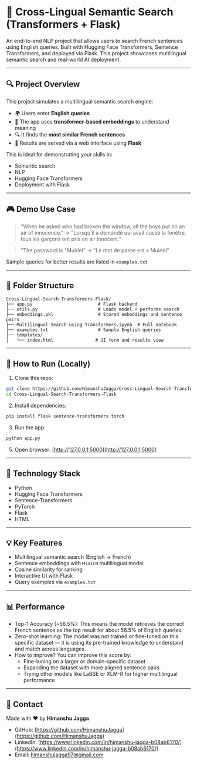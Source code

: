 
# 🧠 Cross-Lingual Semantic Search (Transformers + Flask)

An end-to-end NLP project that allows users to search French sentences using English queries. Built with Hugging Face Transformers, Sentence Transformers, and deployed via Flask. This project showcases multilingual semantic search and real-world AI deployment.

---

## 🔍 Project Overview

This project simulates a multilingual semantic search engine:
- 🌍 Users enter **English queries**
- 🤔 The app uses **transformer-based embeddings** to understand meaning
- 🔍 It finds the **most similar French sentences**
- 🚀 Results are served via a web interface using **Flask**

This is ideal for demonstrating your skills in:
- Semantic search
- NLP
- Hugging Face Transformers
- Deployment with Flask

---

## 🎮 Demo Use Case

> "When he asked who had broken the window, all the boys put on an air of innocence." → "Lorsqu'il a demandé qui avait cassé la fenêtre, tous les garçons ont pris un air innocent."

> "The password is "Muiriel" → "Le mot de passe est « Muiriel"

Sample queries for better results are listed in `examples.txt`

---

## 📁 Folder Structure

```
Cross-Lingual-Search-Transformers-Flask/
├── app.py                         # Flask backend
├── utils.py                       # Loads model + performs search
├── embeddings.pkl                 # Stored embeddings and sentence pairs
├── Multilingual-Search-using-Transformers.ipynb  # Full notebook
├── examples.txt                   # Sample English queries
├── templates/
│   └── index.html                # UI form and results view
```

---

## 🚀 How to Run (Locally)

1. Clone this repo:
```bash
git clone https://github.com/HimanshuJagga/Cross-Lingual-Search-Transformers-Flask.git
cd Cross-Lingual-Search-Transformers-Flask
```

2. Install dependencies:
```bash
pip install flask sentence-transformers torch
```

3. Run the app:
```bash
python app.py
```

5. Open browser:
[http://127.0.0.1:5000](http://127.0.0.1:5000)

---

## 🚀 Technology Stack

- Python
- Hugging Face Transformers
- Sentence-Transformers
- PyTorch
- Flask
- HTML 

---

## 💡 Key Features

- Multilingual semantic search (English → French)
- Sentence embeddings with `MiniLM` multilingual model
- Cosine similarity for ranking
- Interactive UI with Flask
- Query examples via `examples.txt`

---

## 📊 Performance
- Top-1 Accuracy (~56.5%): This means the model retrieves the correct French sentence as the top result for about 56.5% of English queries.
- Zero-shot learning: The model was not trained or fine-tuned on this specific dataset — it is using its pre-trained knowledge to understand and match across languages.
- How to improve? You can improve this score by:
  - Fine-tuning on a larger or domain-specific dataset
  - Expanding the dataset with more aligned sentence pairs
  - Trying other models like LaBSE or XLM-R for higher multilingual performance

---

## 💬 Contact

Made with ❤️ by **Himanshu Jagga**
- GitHub: [https://github.com/HimanshuJagga](https://github.com/HimanshuJagga)
- LinkedIn: [https://www.linkedin.com/in/himanshu-jagga-b08ab6170/](https://www.linkedin.com/in/himanshu-jagga-b08ab6170/)
- Email: himanshujagga97@gmail.com
